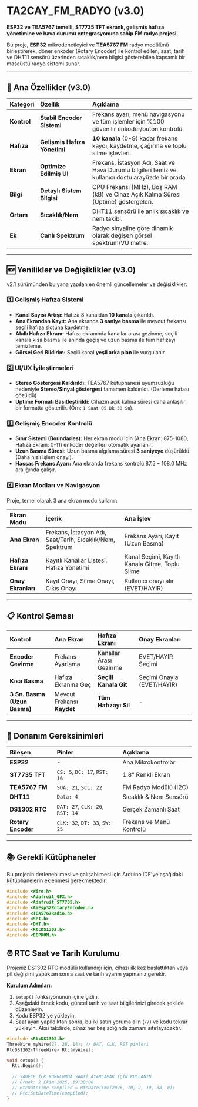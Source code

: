 # TA2CAY_FM_RADYO (v3.0)

**ESP32 ve TEA5767 temelli, ST7735 TFT ekranlı, gelişmiş hafıza yönetimine ve hava durumu entegrasyonuna sahip FM radyo projesi.**

Bu proje, **ESP32** mikrodenetleyici ve **TEA5767 FM** radyo modülünü birleştirerek, döner enkoder (Rotary Encoder) ile kontrol edilen, saat, tarih ve DHT11 sensörü üzerinden sıcaklık/nem bilgisi gösterebilen kapsamlı bir masaüstü radyo sistemi sunar.

---

## 🚀 Ana Özellikler (v3.0)

| Kategori | Özellik | Açıklama |
| :--- | :--- | :--- |
| **Kontrol** | **Stabil Encoder Sistemi** | Frekans ayarı, menü navigasyonu ve tüm işlemler için %100 güvenilir enkoder/buton kontrolü. |
| **Hafıza** | **Gelişmiş Hafıza Yönetimi** | **10 kanala** (0-9) kadar frekans kaydı, kaydetme, çağırma ve toplu silme işlevleri. |
| **Ekran** | **Optimize Edilmiş UI** | Frekans, İstasyon Adı, Saat ve Hava Durumu bilgileri temiz ve kullanıcı dostu arayüzde bir arada. |
| **Bilgi** | **Detaylı Sistem Bilgisi** | CPU Frekansı (MHz), Boş RAM (kB) ve Cihaz Açık Kalma Süresi (Uptime) göstergeleri. |
| **Ortam** | **Sıcaklık/Nem** | DHT11 sensörü ile anlık sıcaklık ve nem takibi. |
| **Ek** | **Canlı Spektrum** | Radyo sinyaline göre dinamik olarak değişen görsel spektrum/VU metre. |

---

## 🆕 Yenilikler ve Değişiklikler (v3.0)

v2.1 sürümünden bu yana yapılan en önemli güncellemeler ve değişiklikler:

### 1️⃣ Gelişmiş Hafıza Sistemi
* **Kanal Sayısı Artışı:** Hafıza 8 kanaldan **10 kanala** çıkarıldı.
* **Ana Ekrandan Kayıt:** Ana ekranda **3 saniye basma** ile mevcut frekansı seçili hafıza slotuna kaydetme.
* **Akıllı Hafıza Ekranı:** Hafıza ekranında kanallar arası gezinme, seçili kanala kısa basma ile anında geçiş ve uzun basma ile tüm hafızayı temizleme.
* **Görsel Geri Bildirim:** Seçili kanal **yeşil arka plan** ile vurgulanır.

### 2️⃣ UI/UX İyileştirmeleri
* **Stereo Göstergesi Kaldırıldı:** TEA5767 kütüphanesi uyumsuzluğu nedeniyle **Stereo/Sinyal göstergesi** tamamen kaldırıldı. (Derleme hatası çözüldü)
* **Uptime Formatı Basitleştirildi:** Cihazın açık kalma süresi daha anlaşılır bir formatta gösterilir. (Örn: `1 Saat 05 Dk 30 Sn`).

### 3️⃣ Gelişmiş Encoder Kontrolü
* **Sınır Sistemi (Boundaries):** Her ekran modu için (Ana Ekran: 875-1080, Hafıza Ekranı: 0-11) enkoder değerleri otomatik ayarlanır.
* **Uzun Basma Süresi:** Uzun basma algılama süresi **3 saniyeye** düşürüldü (Daha hızlı işlem onayı).
* **Hassas Frekans Ayarı:** Ana ekranda frekans kontrolü $87.5 - 108.0 \text{ MHz}$ aralığında çalışır.

### 4️⃣ Ekran Modları ve Navigasyon
Proje, temel olarak 3 ana ekran modu kullanır:

| Ekran Modu | İçerik | Ana İşlev |
| :--- | :--- | :--- |
| **Ana Ekran** | Frekans, İstasyon Adı, Saat/Tarih, Sıcaklık/Nem, Spektrum | Frekans Ayarı, Kayıt (Uzun Basma) |
| **Hafıza Ekranı** | Kayıtlı Kanallar Listesi, Hafıza Yönetimi | Kanal Seçimi, Kayıtlı Kanala Gitme, Toplu Silme |
| **Onay Ekranları** | Kayıt Onayı, Silme Onayı, Çıkış Onayı | Kullanıcı onayı alır (EVET/HAYIR) |

---

## 📋 Kontrol Şeması

| Kontrol | Ana Ekran | Hafıza Ekranı | Onay Ekranları |
| :--- | :--- | :--- | :--- |
| **Encoder Çevirme** | Frekans Ayarlama | Kanallar Arası Gezinme | EVET/HAYIR Seçimi |
| **Kısa Basma** | Hafıza Ekranına Geç | **Seçili Kanala Git** | Seçimi Onayla (EVET/HAYIR) |
| **3 Sn. Basma (Uzun Basma)** | Mevcut Frekansı **Kaydet** | **Tüm Hafızayı Sil** | - |

---

## 🔧 Donanım Gereksinimleri

| Bileşen | Pinler | Açıklama |
| :--- | :--- | :--- |
| **ESP32** | - | Ana Mikrokontrolör |
| **ST7735 TFT** | `CS: 5`, `DC: 17`, `RST: 16` | 1.8" Renkli Ekran |
| **TEA5767 FM** | `SDA: 21`, `SCL: 22` | FM Radyo Modülü (I2C) |
| **DHT11** | `Data: 4` | Sıcaklık & Nem Sensörü |
| **DS1302 RTC**| `DAT: 27`, `CLK: 26`, `RST: 14` | Gerçek Zamanlı Saat |
| **Rotary Encoder**| `CLK: 32`, `DT: 33`, `SW: 25` | Frekans ve Menü Kontrolü |

---

## 📚 Gerekli Kütüphaneler

Bu projenin derlenebilmesi ve çalışabilmesi için Arduino IDE'ye aşağıdaki kütüphanelerin eklenmesi gerekmektedir:

```cpp
#include <Wire.h>
#include <Adafruit_GFX.h>
#include <Adafruit_ST7735.h>
#include <AiEsp32RotaryEncoder.h>
#include <TEA5767Radio.h>
#include <SPI.h>
#include <DHT.h>
#include <RtcDS1302.h>
#include <EEPROM.h>
```

## ⏰ RTC Saat ve Tarih Kurulumu

Projeniz DS1302 RTC modülü kullandığı için, cihazı ilk kez başlattıktan veya pil değişimi yaptıktan sonra saat ve tarih ayarını yapmanız gerekir.

**Kurulum Adımları:**

1.  `setup()` fonksiyonunun içine gidin.
2.  Aşağıdaki örnek kodu, güncel tarih ve saat bilgilerinizi girecek şekilde düzenleyin.
3.  Kodu ESP32'ye yükleyin.
4.  Saat ayarı yapıldıktan sonra, bu iki satırı yoruma alın (`//`) ve kodu tekrar yükleyin. Aksi takdirde, cihaz her başladığında zamanı sıfırlayacaktır.

```cpp
#include <RtcDS1302.h>
ThreeWire myWire(27, 26, 14); // DAT, CLK, RST pinleri
RtcDS1302<ThreeWire> Rtc(myWire);

void setup() {
  Rtc.Begin();
  
  // SADECE İLK KURULUMDA SAATİ AYARLAMAK İÇİN KULLANIN
  // Örnek: 2 Ekim 2025, 19:38:00
  // RtcDateTime compiled = RtcDateTime(2025, 10, 2, 19, 38, 0);
  // Rtc.SetDateTime(compiled);
}

```
